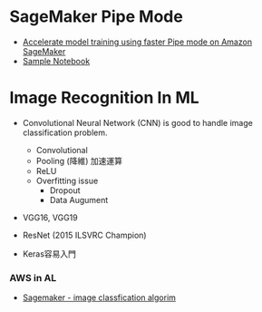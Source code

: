 # SageMaker Pipe Mode

* [Accelerate model training using faster Pipe mode on Amazon SageMaker](https://aws.amazon.com/blogs/machine-learning/accelerate-model-training-using-faster-pipe-mode-on-amazon-sagemaker/)
* [Sample Notebook](https://github.com/awslabs/amazon-sagemaker-examples/blob/master/advanced_functionality/pipe_bring_your_own/train.py)

# Image Recognition In ML
* Convolutional Neural Network (CNN) is good to handle image classification problem.

	* Convolutional
	* Pooling (降維) 加速運算
	* ReLU
	* Overfitting issue
		* Dropout
		* Data Augument
* VGG16, VGG19
* ResNet (2015 ILSVRC Champion)
* Keras容易入門

### AWS in AL
* [Sagemaker - image classfication algorim](https://docs.aws.amazon.com/sagemaker/latest/dg/image-classification.html)
